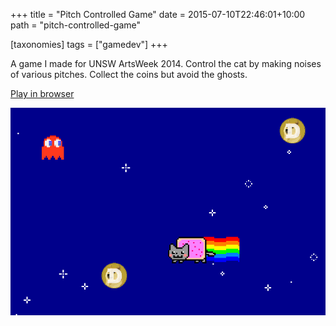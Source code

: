 +++
title = "Pitch Controlled Game"
date = 2015-07-10T22:46:01+10:00
path = "pitch-controlled-game"

[taxonomies]
tags = ["gamedev"]
+++

A game I made for UNSW ArtsWeek 2014. Control the cat by making noises of various pitches.
Collect the coins but avoid the ghosts.

[Play in browser](https://games.gridbugs.org/pitch-controlled-game)

![screenshot.png](screenshot.png)
